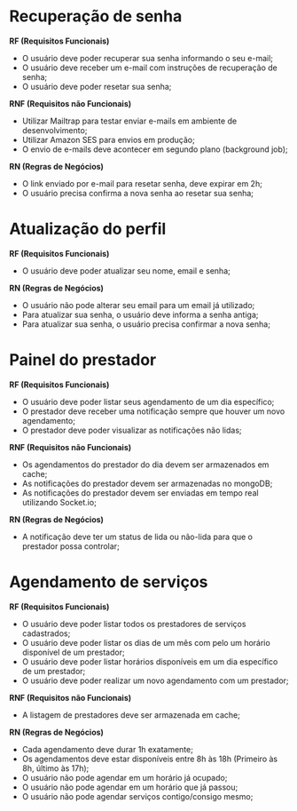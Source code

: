 # Recuperação de senha

**RF (Requisitos Funcionais)**

- O usuário deve poder recuperar sua senha informando o seu e-mail;
- O usuário deve receber um e-mail com instruções de recuperação de senha;
- O usuário deve poder resetar sua senha;

**RNF (Requisitos não Funcionais)**

- Utilizar Mailtrap para testar enviar e-mails em ambiente de desenvolvimento;
- Utilizar Amazon SES para envios em produção;
- O envio de e-mails deve acontecer em segundo plano (background job);

**RN (Regras de Negócios)**

- O link enviado por e-mail para resetar senha, deve expirar em 2h;
- O usuário precisa confirma a nova senha ao resetar sua senha;

# Atualização do perfil

**RF (Requisitos Funcionais)**

- O usuário deve poder atualizar seu nome, email e senha;

**RN (Regras de Negócios)**

- O usuário não pode alterar seu email para um email já utilizado;
- Para atualizar sua senha, o usuário deve informa a senha antiga;
- Para atualizar sua senha, o usuário precisa confirmar a nova senha;

# Painel do prestador

**RF (Requisitos Funcionais)**

- O usuário deve poder listar seus agendamento de um dia específico;
- O prestador deve receber uma notificação sempre que houver um novo agendamento;
- O prestador deve poder visualizar as notificações não lidas;

**RNF (Requisitos não Funcionais)**

- Os agendamentos do prestador do dia devem ser armazenados em cache;
- As notificações do prestador devem ser armazenadas no mongoDB;
- As notificações do prestador devem ser enviadas em tempo real utilizando Socket.io;

**RN (Regras de Negócios)**

- A notificação deve ter um status de lida ou não-lida para que o prestador possa controlar;

# Agendamento de serviços

**RF (Requisitos Funcionais)**

- O usuário deve poder listar todos os prestadores de serviços cadastrados;
- O usuário deve poder listar os dias de um mês com pelo um horário disponível de um prestador;
- O usuário deve poder listar horários disponíveis em um dia específico de um prestador;
- O usuário deve poder realizar um novo agendamento com um prestador;

**RNF (Requisitos não Funcionais)**

- A listagem de prestadores deve ser armazenada em cache;

**RN (Regras de Negócios)**

- Cada agendamento deve durar 1h exatamente;
- Os agendamentos deve estar disponíveis entre 8h às 18h (Primeiro às 8h, último às 17h);
- O usuário não pode agendar em um horário já ocupado;
- O usuário não pode agendar em um horário que já passou;
- O usuário não pode agendar serviços contigo/consigo mesmo;
